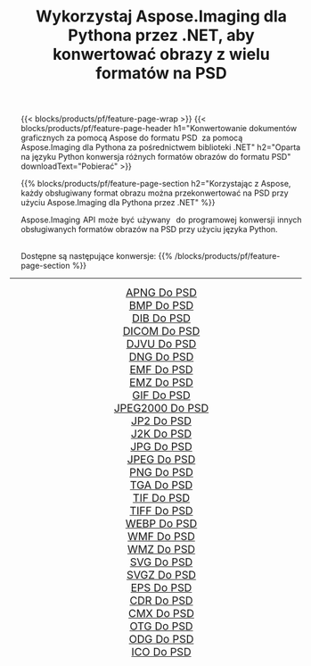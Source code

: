 ﻿---
title: Wykorzystaj Aspose.Imaging dla Pythona przez .NET, aby konwertować obrazy z wielu formatów na PSD 
weight: 3920
url: /pl/python-net/conversion/to/psd 
lang: pl
langdirlevel: 2
locales: zh-hans,ja,it,ru,de,es,fr,nl,id,lt,pl,pt,vi,tr,ko,zh-hant,ar,hi,th,sv,cs,uk,he
description: Możesz użyć Aspose.Imaging dla Pythona za pośrednictwem biblioteki .NET, aby przekonwertować z różnych formatów na PSD
---

{{< blocks/products/pf/feature-page-wrap >}}
{{< blocks/products/pf/feature-page-header h1="Konwertowanie dokumentów graficznych za pomocą Aspose do formatu PSD  za pomocą Aspose.Imaging dla Pythona za pośrednictwem biblioteki .NET" h2="Oparta na języku Python konwersja różnych formatów obrazów do formatu PSD" downloadText="Pobierać" >}}


{{% blocks/products/pf/feature-page-section  h2="Korzystając z Aspose, każdy obsługiwany format obrazu można przekonwertować na PSD przy użyciu Aspose.Imaging dla Pythona przez .NET" %}}
<p align=justify>Aspose.Imaging API może być używany  do programowej konwersji innych obsługiwanych formatów obrazów na PSD przy użyciu języka Python.</p>
<br/>
Dostępne są następujące konwersje:
{{% /blocks/products/pf/feature-page-section %}}
<div class="container-fluid productfamilypage bg-gray">
    <div class="convertypes bg-gray agp-content section">
        <div class="container">
		<hr style="margin-left:-20px;"/>
		<div class="row other-converters" style="gap: 10px;font-size: 19px;text-align:center;">
		    <div class='col-md-2 other-converter remove-lp remove-rp'><a href="/imaging/pl/python-net/conversion/apng-to-psd" style="padding:15px;">APNG Do PSD</a></div>
<div class='col-md-2 other-converter remove-lp remove-rp'><a href="/imaging/pl/python-net/conversion/bmp-to-psd" style="padding:15px;">BMP Do PSD</a></div>
<div class='col-md-2 other-converter remove-lp remove-rp'><a href="/imaging/pl/python-net/conversion/dib-to-psd" style="padding:15px;">DIB Do PSD</a></div>
<div class='col-md-2 other-converter remove-lp remove-rp'><a href="/imaging/pl/python-net/conversion/dicom-to-psd" style="padding:15px;">DICOM Do PSD</a></div>
<div class='col-md-2 other-converter remove-lp remove-rp'><a href="/imaging/pl/python-net/conversion/djvu-to-psd" style="padding:15px;">DJVU Do PSD</a></div>
<div class='col-md-2 other-converter remove-lp remove-rp'><a href="/imaging/pl/python-net/conversion/dng-to-psd" style="padding:15px;">DNG Do PSD</a></div>
<div class='col-md-2 other-converter remove-lp remove-rp'><a href="/imaging/pl/python-net/conversion/emf-to-psd" style="padding:15px;">EMF Do PSD</a></div>
<div class='col-md-2 other-converter remove-lp remove-rp'><a href="/imaging/pl/python-net/conversion/emz-to-psd" style="padding:15px;">EMZ Do PSD</a></div>
<div class='col-md-2 other-converter remove-lp remove-rp'><a href="/imaging/pl/python-net/conversion/gif-to-psd" style="padding:15px;">GIF Do PSD</a></div>
<div class='col-md-2 other-converter remove-lp remove-rp'><a href="/imaging/pl/python-net/conversion/jpeg2000-to-psd" style="padding:15px;">JPEG2000 Do PSD</a></div>
<div class='col-md-2 other-converter remove-lp remove-rp'><a href="/imaging/pl/python-net/conversion/jp2-to-psd" style="padding:15px;">JP2 Do PSD</a></div>
<div class='col-md-2 other-converter remove-lp remove-rp'><a href="/imaging/pl/python-net/conversion/j2k-to-psd" style="padding:15px;">J2K Do PSD</a></div>
<div class='col-md-2 other-converter remove-lp remove-rp'><a href="/imaging/pl/python-net/conversion/jpg-to-psd" style="padding:15px;">JPG Do PSD</a></div>
<div class='col-md-2 other-converter remove-lp remove-rp'><a href="/imaging/pl/python-net/conversion/jpeg-to-psd" style="padding:15px;">JPEG Do PSD</a></div>
<div class='col-md-2 other-converter remove-lp remove-rp'><a href="/imaging/pl/python-net/conversion/png-to-psd" style="padding:15px;">PNG Do PSD</a></div>
<div class='col-md-2 other-converter remove-lp remove-rp'><a href="/imaging/pl/python-net/conversion/tga-to-psd" style="padding:15px;">TGA Do PSD</a></div>
<div class='col-md-2 other-converter remove-lp remove-rp'><a href="/imaging/pl/python-net/conversion/tif-to-psd" style="padding:15px;">TIF Do PSD</a></div>
<div class='col-md-2 other-converter remove-lp remove-rp'><a href="/imaging/pl/python-net/conversion/tiff-to-psd" style="padding:15px;">TIFF Do PSD</a></div>
<div class='col-md-2 other-converter remove-lp remove-rp'><a href="/imaging/pl/python-net/conversion/webp-to-psd" style="padding:15px;">WEBP Do PSD</a></div>
<div class='col-md-2 other-converter remove-lp remove-rp'><a href="/imaging/pl/python-net/conversion/wmf-to-psd" style="padding:15px;">WMF Do PSD</a></div>
<div class='col-md-2 other-converter remove-lp remove-rp'><a href="/imaging/pl/python-net/conversion/wmz-to-psd" style="padding:15px;">WMZ Do PSD</a></div>
<div class='col-md-2 other-converter remove-lp remove-rp'><a href="/imaging/pl/python-net/conversion/svg-to-psd" style="padding:15px;">SVG Do PSD</a></div>
<div class='col-md-2 other-converter remove-lp remove-rp'><a href="/imaging/pl/python-net/conversion/svgz-to-psd" style="padding:15px;">SVGZ Do PSD</a></div>
<div class='col-md-2 other-converter remove-lp remove-rp'><a href="/imaging/pl/python-net/conversion/eps-to-psd" style="padding:15px;">EPS Do PSD</a></div>
<div class='col-md-2 other-converter remove-lp remove-rp'><a href="/imaging/pl/python-net/conversion/cdr-to-psd" style="padding:15px;">CDR Do PSD</a></div>
<div class='col-md-2 other-converter remove-lp remove-rp'><a href="/imaging/pl/python-net/conversion/cmx-to-psd" style="padding:15px;">CMX Do PSD</a></div>
<div class='col-md-2 other-converter remove-lp remove-rp'><a href="/imaging/pl/python-net/conversion/otg-to-psd" style="padding:15px;">OTG Do PSD</a></div>
<div class='col-md-2 other-converter remove-lp remove-rp'><a href="/imaging/pl/python-net/conversion/odg-to-psd" style="padding:15px;">ODG Do PSD</a></div>
<div class='col-md-2 other-converter remove-lp remove-rp'><a href="/imaging/pl/python-net/conversion/ico-to-psd" style="padding:15px;">ICO Do PSD</a></div>
                </div>
        </div>
    </div>
</div>
<br/>


